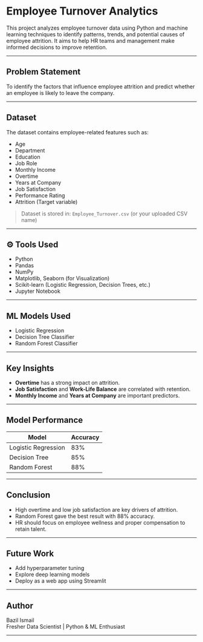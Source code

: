 # Employee Turnover Analytics

This project analyzes employee turnover data using Python and machine learning techniques to identify patterns, trends, and potential causes of employee attrition. It aims to help HR teams and management make informed decisions to improve retention.

---

##  Problem Statement

To identify the factors that influence employee attrition and predict whether an employee is likely to leave the company.

---

##  Dataset
The dataset contains employee-related features such as:
- Age
- Department
- Education
- Job Role
- Monthly Income
- Overtime
- Years at Company
- Job Satisfaction
- Performance Rating
- Attrition (Target variable)

> Dataset is stored in: `Employee_Turnover.csv` (or your uploaded CSV name)

---

## ⚙ Tools Used

- Python
- Pandas
- NumPy
- Matplotlib, Seaborn (for Visualization)
- Scikit-learn (Logistic Regression, Decision Trees, etc.)
- Jupyter Notebook

---

##  ML Models Used

- Logistic Regression
- Decision Tree Classifier
- Random Forest Classifier

---

##  Key Insights

- **Overtime** has a strong impact on attrition.
- **Job Satisfaction** and **Work-Life Balance** are correlated with retention.
- **Monthly Income** and **Years at Company** are important predictors.

---

##  Model Performance

| Model                | Accuracy |
|---------------------|----------|
| Logistic Regression | 83%      |
| Decision Tree       | 85%      |
| Random Forest       | 88%      |

---

##  Conclusion

- High overtime and low job satisfaction are key drivers of attrition.
- Random Forest gave the best result with 88% accuracy.
- HR should focus on employee wellness and proper compensation to retain talent.

---

##  Future Work

- Add hyperparameter tuning
- Explore deep learning models
- Deploy as a web app using Streamlit

---

##  Author

Bazil Ismail  
Fresher Data Scientist | Python & ML Enthusiast

---

